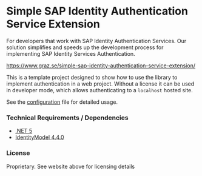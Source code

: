 # Simple SAP Identity Authentication Service Extension
For developers that work with SAP Identity Authentication Services. Our solution simplifies and speeds up the development process for implementing SAP Identity Services Authentication. 

https://www.graz.se/simple-sap-identity-authentication-service-extension/

This is a template project designed to show how to use the library to implement authentication in a web project. Without a license it can be used in developer mode, which allows authenticating to a ``localhost`` hosted site.

See the [configuration](https://raw.githubusercontent.com/graz-se/SimpleIdentity/master/SimpleIdentityTemplate/CONFIGURATION.txt) file for detailed usage.

### Technical Requirements / Dependencies

* [.NET 5](https://dotnet.microsoft.com/download/dotnet/5.0)
* [IdentityModel 4.4.0](https://github.com/IdentityModel/IdentityModel)

### License
Proprietary. See website above for licensing details
